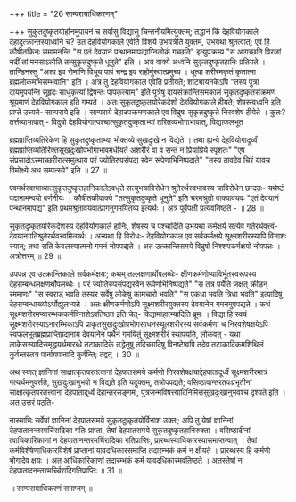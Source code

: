 +++
title = "26 साम्परायाधिकरणम्"

+++
सुकुतदुष्कृतयोर्हानमुपायनं च सर्वासु विद्यासु चिन्तनीयमित्युक्तम्; तद्धानं किं देहवियोगकाले देहादुत्क्रान्तस्याध्वनि च? उत देहवियोगकाले एवेति विशये उभयत्रेति युक्तम्, उभयथा श्रुतत्वात्; एवं हि कौषीतकिनः समामनन्ति "स एतं देवयानं पन्थानमापद्याग्निलोकं गच्छति" इत्युपक्रम्य "स आगच्छति विरजां नदीं तां मनसाऽत्येति तत्सुकृतदुष्कृते धूनुते" इति । अत्र वाक्ये अध्वनि सुकृतदुष्कृतहानिः प्रतियते । ताण्डिनस्तु "अश्व इव रोमाणि विधूय पापं चन्द्र इव राहोर्मुस्वात्प्रमुच्य । धूत्वा शरीरमकृतं कृतात्मा ब्रह्मलोकमभिसम्भवानि" इति । अत्र तु देहवियोगकाल एवेति प्रतीयते; शाट्यायनकेऽपि "तस्य पुत्रा दायमुपयन्ति सुहृदः साधुकृत्यां द्विषन्तः पापकृत्याम्" इति पुत्रेषु दायसंक्रान्तिसमकालं सुकृतदुष्कृतसंक्रमणं श्रूयमाणं देहवियोगकाल इति गम्यते । अतः सुकृतदुष्कृतयोरेकदेशो देहवियोगकाले हीयते; शेषस्त्वध्वनि इति प्राप्ते उच्यते- साम्पराये इति । साम्पराये देहादपक्रमणकाले एव विदुषः सुकृतदुष्कृते निरवशेषं हीयेते । कुतः? तर्त्तव्याभावात् - विदुषो देहवियोगात्पश्चात्सुकृतदुष्कृताभ्यां तरितव्यभोगाभावात्, विद्याफलभूत

ब्रह्मप्राप्तिव्यतिरेकेण हि सुकृतदुष्कृताभ्यां भोक्तव्ये सुखदुःखे न विद्येते । तथा ह्यन्ये देहवियोगादूर्ध्वं ब्रह्मप्राप्तिव्यतिरिक्तसुखदुःखोपभोगाभावमधीयते अशरीरं वा व सन्तं न प्रियाप्रिये स्पृशतः" "एष संप्रसादोऽस्माच्छरीरात्समुत्थाय परं ज्योतिरुपसंपद्य स्वेन रूपेणाभिनिष्पद्यते" "तस्य तावदेव चिरं यावन्न विमोक्ष्ये अथ सम्पत्स्ये" इति ॥ 27 ॥

एवमर्थस्वाभाव्यात्सुकृतदुष्कृतहानिकालेऽवधृते सत्युभयाविरोधेन श्रुतेरर्थस्वभावस्य चाविरोधेन छन्दतः- यथेष्टं पदानामन्वयो वर्णनीयः । कौषीतकीवाक्ये "तत्सुकृतदुष्कृते धूनुते" इति चरमश्रुतो वाक्यावयवः "एतं देवयानं पन्थानमापद्य" इति प्रथमश्रुतावयवात्प्रागनुगमयितव्य इत्यर्थः । अत्र पूर्वपक्षी प्रत्यवतिष्ठते - ॥ 28 ॥

सुकृतदुष्कृतयोरेकदेशस्य देहवियोगकाले हानिः, शेषस्य च पश्चादिति उभयथा कर्मक्षये सत्येव गतेरर्थवत्त्वं- देवयानगतिश्रुतेरर्थवत्त्वमित्यर्थः । अन्यथा हि विरोधः- देहवियोगकाल एव सर्वकर्मक्षये सूक्ष्मशरीरस्यापि विनाशः स्यात्; तथा सति केवलस्यात्मनो गमनं नोपपद्यते । अत उत्क्रान्तिसमये विदुषो निश्शपकर्मक्षयो नोपपन्नः । अत्रोत्तरम् ॥ 29 ॥

उपपन्न एव उत्क्रान्तिकाले सर्वकर्मक्षयः; कथम् तल्लक्षणार्थोपलब्धेः- क्षीणकर्मणोप्याविर्भूतस्वरूपस्य देहसम्बन्धलक्षणर्थोपलब्धेः । परं ज्योतिरुपसंपद्यस्वेन रूपेणभिनिष्पद्यते" "स तत्र पर्येति जक्षत् क्रीडन् रममाणः" "स स्वराड् भवति तस्यर सर्वेषु लोकेषु कामचारो भवति" "स एकधा भवति त्रिधा भवति" इत्यादिषु देहसम्बन्धाख्योऽर्थोह्युलभ्यते । अतः क्षीणकर्मणोऽपि सूक्ष्मशरीरयुक्तस्य देवयानेन गमनमुपपद्यते । कथं सूक्ष्मशरीरमप्यारम्भककर्मविनाशेऽवतिष्ठत इति चेत्- विद्यामाहात्म्यादिति ब्रूमः । विद्या हि स्वयं सूक्ष्मशरीरस्याऽनारम्भिकाऽपि प्राकृतसुखदुःखोपभोगसाधनस्थूलशरीरस्य सर्वकर्मणां च निरवशेषक्षयेऽपि स्वफलभूतब्रह्मप्राप्तिप्रदानाय देवयानेन पथैनं गमयितुं सूक्ष्मशरीरं स्थापयति, लोकवत् - यथा लाकेसस्यादिसमृद्धयर्थमारब्धे तटाकादिके तद्धेतुषु तदिच्छादिषु विनष्टेष्वपि तदेव तटाकादिकमशिथिलं कुर्वन्तस्तत्र पार्नायपानादि कुर्वन्ति; तद्वत् ॥ 30 ॥

अथ स्यात् ज्ञानिनां साक्षात्कृतपरतत्वानां देहपातसमये कर्मणो निरवशेषक्षयाद्देहपातादूर्ध्वं सूक्ष्मशरीरमात्रं गत्यर्थमनुवर्त्तते, सुखदुःखानुभवो न विद्यते इति यदुक्तम्, तन्नोपपद्यते; वसिष्ठावान्तरतपःप्रभृतीनां साक्षात्कृतपरतत्त्वानां देहपातादूर्ध्वं देहान्तरसङ्गमः, पुत्रजन्मविषत्त्यादिनिमित्तसुखदुःखानुभवश्च दृश्यते इति । अत उत्तरं पठति-

नास्माभिः सर्वेषां ज्ञानिनां देहपातसमये सुकृतदुष्कृतयोर्विनाश उक्तः; अपि तु येषां ज्ञानिनां देहपातानन्तरमर्चिरादिका गतिः प्राप्ता, तेषां देहपातसमये सुकृतदुष्कृतहानिरुक्ता । वसिष्ठादीनां त्वाधिकारिकाणां न देहपातानन्तरमर्चिरादिका गतिप्राप्तिः, प्रारब्धस्याधिकारस्यासमाप्तत्वात् । तेषां कर्मविशेषेणाधिकारविशेषं प्राप्तानां यावदधिकारसमाप्ति तदारम्भकं कर्म न क्षीयते । प्रारब्धस्य हि कर्मणो भोगादेव क्षयः । अत आधिकारिकाणां तदारम्भकं कर्म यावदधिकारमवतिष्ठते । अतस्तेषां न देहपातादनन्तरमर्च्चिरादिगतिप्राप्तिः ॥ 31 ॥

॥ साम्परायाधिकरणं समाप्तम् ॥